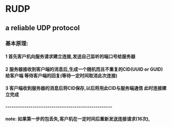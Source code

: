 # RUDP
## a reliable UDP protocol

### 基本原理:
#### 1 首先客户机向服务请求建立连接,发送自己监听的端口号给服务器
#### 2 服务器接收到客户端的消息后,生成一个随机而且不重复的CID(UUID or GUID)给客户端 等待客户端的回复(等待一定时间取消此次连接)
#### 3 客户端收到服务器的消息后将CID保存,以后将用此CID与服务端通信 此时连接建立完成 

#### ---------------------------------------------------
#### note: 如果第一步的包丢失,客户机在一定时间后重新发送连接请求(16次),
